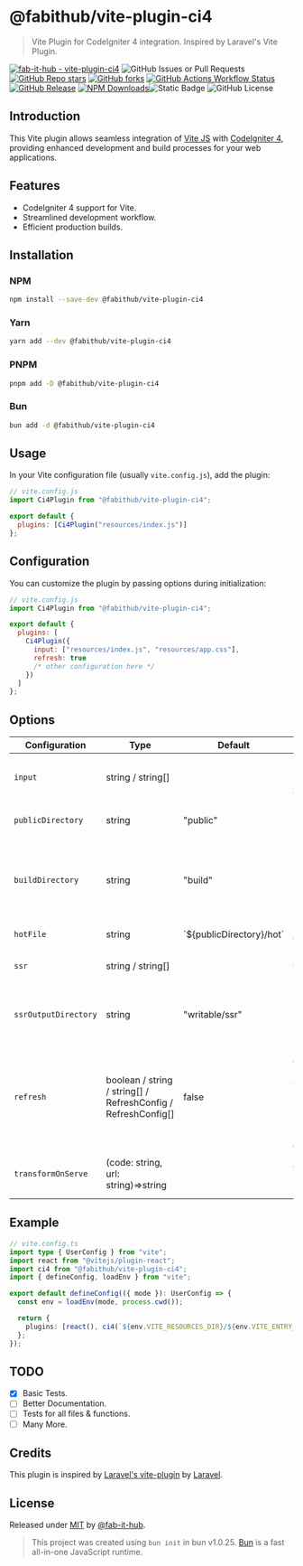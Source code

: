 # @fabithub/vite-plugin-ci4

> Vite Plugin for CodeIgniter 4 integration. Inspired by Laravel's Vite Plugin.


[![fab-it-hub - vite-plugin-ci4](https://img.shields.io/badge/%40fab--it--hub-vite_plugin_ci4-blue?style=for-the-badge&logo=github)](https://github.com/fab-it-hub/vite-plugin-ci4 "Go to GitHub repo")
![GitHub Issues or Pull Requests](https://img.shields.io/github/issues/fab-it-hub/vite-plugin-ci4?style=for-the-badge&logo=github)
[![GitHub Repo stars](https://img.shields.io/github/stars/fab-it-hub/vite-plugin-ci4?style=for-the-badge&logo=github)](https://github.com/fab-it-hub/vite-plugin-ci4)
[![GitHub forks](https://img.shields.io/github/forks/fab-it-hub/vite-plugin-ci4?style=for-the-badge&logo=github&color=pink)](https://github.com/fab-it-hub/vite-plugin-ci4)
[![GitHub Actions Workflow Status](https://img.shields.io/github/actions/workflow/status/fab-it-hub/vite-plugin-ci4/tests.yml?style=for-the-badge&logo=github%20actions)](https://github.com/fab-it-hub/vite-plugin-ci4/actions/workflows/tests.yml)
[![GitHub Release](https://img.shields.io/github/v/release/fab-it-hub/vite-plugin-ci4?sort=date&display_name=release&style=for-the-badge)](https://www.npmjs.com/package/@fabithub/vite-plugin-ci4)
[![NPM Downloads](https://img.shields.io/npm/dy/%40fabithub%2Fvite-plugin-ci4?style=for-the-badge&logo=npm)](https://www.npmjs.com/package/@fabithub/vite-plugin-ci4)![Static Badge](https://img.shields.io/badge/made_with_Bun-bun?style=for-the-badge&logo=bun&logoColor=%23fbf0df&color=%23000)
![GitHub License](https://img.shields.io/github/license/fab-it-hub/vite-plugin-ci4?style=for-the-badge&logo=github)


## Introduction

This Vite plugin allows seamless integration of [Vite JS](https://vitejs.dev/) with [CodeIgniter 4](https://codeigniter.com/), providing enhanced development and build processes for your web applications.

## Features

- CodeIgniter 4 support for Vite.
- Streamlined development workflow.
- Efficient production builds.

## Installation

### NPM

```bash
npm install --save-dev @fabithub/vite-plugin-ci4
```

### Yarn

```bash
yarn add --dev @fabithub/vite-plugin-ci4
```

### PNPM

```bash
pnpm add -D @fabithub/vite-plugin-ci4
```

### Bun

```bash
bun add -d @fabithub/vite-plugin-ci4
```

## Usage

In your Vite configuration file (usually `vite.config.js`), add the plugin:

```javascript
// vite.config.js
import Ci4Plugin from "@fabithub/vite-plugin-ci4";

export default {
  plugins: [Ci4Plugin("resources/index.js")]
};
```

## Configuration

You can customize the plugin by passing options during initialization:

```javascript
// vite.config.js
import Ci4Plugin from "@fabithub/vite-plugin-ci4";

export default {
  plugins: [
    Ci4Plugin({
      input: ["resources/index.js", "resources/app.css"],
      refresh: true
      /* other configuration here */
    })
  ]
};
```

## Options

| Configuration        | Type                                                          | Default                    | Description                                                                                                                                       |
| -------------------- | ------------------------------------------------------------- | -------------------------- | ------------------------------------------------------------------------------------------------------------------------------------------------- |
| `input`              | string / string[]                                             |                            | The path or paths of the entry points to compile.                                                                                                 |
| `publicDirectory`    | string                                                        | "public"                   | Project's public directory.                                                                                                                       |
| `buildDirectory`     | string                                                        | "build"                    | The public subdirectory where compiled assets should be written.                                                                                  |
| `hotFile`            | string                                                        | \`${publicDirectory}/hot\` | The path to the "hot" file.                                                                                                                       |
| `ssr`                | string / string[]                                             |                            | The path of the SSR entry point.                                                                                                                  |
| `ssrOutputDirectory` | string                                                        | "writable/ssr"             | The directory where the SSR bundle should be written.                                                                                             |
| `refresh`            | boolean / string / string[] / RefreshConfig / RefreshConfig[] | false                      | Configuration for performing full page refresh on blade (or other) file changes. [see more](https://github.com/ElMassimo/vite-plugin-full-reload) |
| `transformOnServe`   | (code: string, url: string)=>string                           |                            | Transform the code while serving.                                                                                                                 |

## Example

```typescript
// vite.config.ts
import type { UserConfig } from "vite";
import react from "@vitejs/plugin-react";
import ci4 from "@fabithub/vite-plugin-ci4";
import { defineConfig, loadEnv } from "vite";

export default defineConfig(({ mode }): UserConfig => {
  const env = loadEnv(mode, process.cwd());

  return {
    plugins: [react(), ci4(`${env.VITE_RESOURCES_DIR}/${env.VITE_ENTRY_FILE}`)]
  };
});
```

## TODO

- [x] Basic Tests.
- [ ] Better Documentation.
- [ ] Tests for all files & functions.
- [ ] Many More.

## Credits

This plugin is inspired by [Laravel's vite-plugin](https://github.com/laravel/vite-plugin) by [Laravel](https://laravel.com/).

## License

Released under [MIT](/LICENSE.md) by [@fab-it-hub](https://github.com/fab-it-hub).

> This project was created using `bun init` in bun v1.0.25. [Bun](https://bun.sh) is a fast all-in-one JavaScript runtime.
